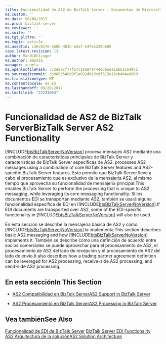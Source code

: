 ```yaml
---
title: Funcionalidad de AS2 de BizTalk Server | Documentos de Microsoft
ms.custom: ''
ms.date: 06/08/2017
ms.prod: biztalk-server
ms.reviewer: ''
ms.suite: ''
ms.tgt_pltfrm: ''
ms.topic: article
ms.assetid: c16c017e-b68b-483b-a4af-e47eb229de00
caps.latest.revision: 13
author: MandiOhlinger
ms.author: mandia
manager: anneta
ms.openlocfilehash: c72e8acf77f57c18a87a44de365ea1ab611e49c1
ms.sourcegitcommit: cb908c540d8f1a692d01dc8f313e16cb4b4e696d
ms.translationtype: MT
ms.contentlocale: es-ES
ms.lasthandoff: 09/20/2017
ms.locfileid: "22231004"
---
```

# <a name="biztalk-server-as2-functionality"></a><span data-ttu-id="c405c-102">Funcionalidad de AS2 de BizTalk Server</span><span class="sxs-lookup"><span data-stu-id="c405c-102">BizTalk Server AS2 Functionality</span></span>
[!INCLUDE[btsBizTalkServerNoVersion](../includes/btsbiztalkservernoversion-md.md)]<span data-ttu-id="c405c-103"> procesa mensajes AS2 mediante una combinación de características principales de BizTalk Server y características de BizTalk Server específicas de AS2.</span><span class="sxs-lookup"><span data-stu-id="c405c-103"> processes AS2 messages using a combination of core BizTalk Server features and AS2-specific BizTalk Server features.</span></span> <span data-ttu-id="c405c-104">Esto permite que BizTalk Server lleve a cabo el procesamiento que es exclusivo de la mensajería AS2, al mismo tiempo que aprovecha su funcionalidad de mensajería principal.</span><span class="sxs-lookup"><span data-stu-id="c405c-104">This enables BizTalk Server to perform the processing that is unique to AS2 messaging, while leveraging its core messaging functionality.</span></span> <span data-ttu-id="c405c-105">Si los documentos EDI se transportan mediante AS2, también se usará alguna funcionalidad específica de EDI en [!INCLUDE[btsBizTalkServerNoVersion](../includes/btsbiztalkservernoversion-md.md)].</span><span class="sxs-lookup"><span data-stu-id="c405c-105">If EDI documents are transported over AS2, some of the EDI-specific functionality in [!INCLUDE[btsBizTalkServerNoVersion](../includes/btsbiztalkservernoversion-md.md)] will also be used.</span></span>  
  
 <span data-ttu-id="c405c-106">En esta sección se describe la mensajería básica de AS2 y cómo [!INCLUDE[btsBizTalkServerNoVersion](../includes/btsbiztalkservernoversion-md.md)] la implementa.</span><span class="sxs-lookup"><span data-stu-id="c405c-106">This section describes basic AS2 messaging and how [!INCLUDE[btsBizTalkServerNoVersion](../includes/btsbiztalkservernoversion-md.md)] implements it.</span></span> <span data-ttu-id="c405c-107">También se describe cómo una definición de acuerdo entre socios comerciales se puede aprovechar para el procesamiento de AS2, el procesamiento de AS2 del lado de recepción y el procesamiento de AS2 del lado de envío.</span><span class="sxs-lookup"><span data-stu-id="c405c-107">It also describes how a trading partner agreement definition can be leveraged for AS2 processing, receive-side AS2 processing, and send-side AS2 processing.</span></span>  
  
## <a name="in-this-section"></a><span data-ttu-id="c405c-108">En esta sección</span><span class="sxs-lookup"><span data-stu-id="c405c-108">In This Section</span></span>  
  
-   [<span data-ttu-id="c405c-109">AS2 Compatibilidad en BizTalk Server</span><span class="sxs-lookup"><span data-stu-id="c405c-109">AS2 Support in BizTalk Server</span></span>](../core/as2-support-in-biztalk-server.md)  
  
-   [<span data-ttu-id="c405c-110">AS2 Procesamiento en BizTalk Server</span><span class="sxs-lookup"><span data-stu-id="c405c-110">AS2 Processing in BizTalk Server</span></span>](../core/as2-processing-in-biztalk-server.md)  
  
## <a name="see-also"></a><span data-ttu-id="c405c-111">Vea también</span><span class="sxs-lookup"><span data-stu-id="c405c-111">See Also</span></span>  
 <span data-ttu-id="c405c-112">[Funcionalidad de EDI de BizTalk Server](../core/biztalk-server-edi-functionality.md) </span><span class="sxs-lookup"><span data-stu-id="c405c-112">[BizTalk Server EDI Functionality](../core/biztalk-server-edi-functionality.md) </span></span>  
 [<span data-ttu-id="c405c-113">AS2 Arquitectura de la solución</span><span class="sxs-lookup"><span data-stu-id="c405c-113">AS2 Solution Architecture</span></span>](../core/as2-solution-architecture.md)
